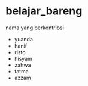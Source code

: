 # belajar_bareng

nama yang berkontribsi
- yuanda
- hanif
- risto
- hisyam
- zahwa
- tatma
- azzam

